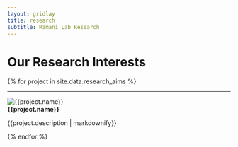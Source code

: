 ```yaml
---
layout: gridlay
title: research
subtitle: Ramani Lab Research
---
```


# Our Research Interests
{% for project in site.data.research_aims %}
<hr>
<!-- The paddingtop and margin-top edits allow anchors to link properly. -->
<div id = "{{project.name}}" class="row" style="padding-top: 60px; margin-top: -60px;">
    <div class="col-sm-12">
        <img class="img-responsive" src="{{project.image}}" {% if project.altimage %} onmouseover="this.src='{{project.altimage}}';" onmouseout="this.src='{{project.image}}';" {% endif %} alt="{{project.name}}"><br>
        <strong>{{project.name}}</strong> <br>
    </div>
    <div class="col-sm-12">
        <p class="text-justify">{{project.description | markdownify}}</p>
    </div>
</div>
{% endfor %}
